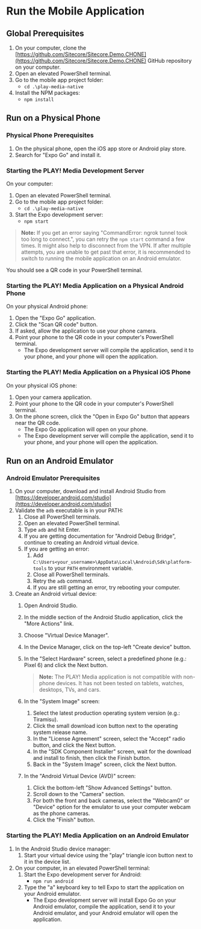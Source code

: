 # Run the Mobile Application

## Global Prerequisites

1. On your computer, clone the [https://github.com/Sitecore/Sitecore.Demo.CHONE](https://github.com/Sitecore/Sitecore.Demo.CHONE) GitHub repository on your computer.
2. Open an elevated PowerShell terminal.
3. Go to the mobile app project folder:
    - `cd .\play-media-native`
4. Install the NPM packages:
    - `npm install`

## Run on a Physical Phone

### Physical Phone Prerequisites

1. On the physical phone, open the iOS app store or Android play store.
2. Search for "Expo Go" and install it.

### Starting the PLAY! Media Development Server

On your computer:

1. Open an elevated PowerShell terminal.
2. Go to the mobile app project folder:
    - `cd .\play-media-native`
3. Start the Expo development server:
    - `npm start`

> **Note:** If you get an error saying "CommandError: ngrok tunnel took too long to connect.", you can retry the `npm start` command a few times. It might also help to disconnect from the VPN. If after multiple attempts, you are unable to get past that error, it is recommended to switch to running the mobile application on an Android emulator.

You should see a QR code in your PowerShell terminal.

### Starting the PLAY! Media Application on a Physical Android Phone

On your physical Android phone:

1. Open the "Expo Go" application.
2. Click the "Scan QR code" button.
3. If asked, allow the application to use your phone camera.
4. Point your phone to the QR code in your computer's PowerShell terminal.
    - The Expo development server will compile the application, send it to your phone, and your phone will open the application.

### Starting the PLAY! Media Application on a Physical iOS Phone

On your physical iOS phone:

1. Open your camera application.
2. Point your phone to the QR code in your computer's PowerShell terminal.
3. On the phone screen, click the "Open in Expo Go" button that appears near the QR code.
    - The Expo Go application will open on your phone.
    - The Expo development server will compile the application, send it to your phone, and your phone will open the application.

## Run on an Android Emulator

### Android Emulator Prerequisites

1. On your computer, download and install Android Studio from [https://developer.android.com/studio](https://developer.android.com/studio)
2. Validate the `adb` executable is in your PATH:
    1. Close all PowerShell terminals.
    2. Open an elevated PowerShell terminal.
    3. Type `adb` and hit Enter.
    4. If you are getting documentation for "Android Debug Bridge", continue to creating an Android virtual device.
    5. If you are getting an error:
        1. Add `C:\Users<your_username>\AppData\Local\Android\Sdk\platform-tools` to your `PATH` environment variable.
        2. Close all PowerShell terminals.
        3. Retry the `adb` command.
        4. If you are still getting an error, try rebooting your computer.
3. Create an Android virtual device:
    1. Open Android Studio.
    2. In the middle section of the Android Studio application, click the "More Actions" link.
    3. Choose "Virtual Device Manager".
    4. In the Device Manager, click on the top-left "Create device" button.
    5. In the "Select Hardware" screen, select a predefined phone (e.g.: Pixel 6) and click the Next button.

        > **Note:** The PLAY! Media application is not compatible with non-phone devices. It has not been tested on tablets, watches, desktops, TVs, and cars.

    6. In the "System Image" screen:
        1. Select the latest production operating system version (e.g.: Tiramisu).
        2. Click the small download icon button next to the operating system release name.
        3. In the "License Agreement" screen, select the "Accept" radio button, and click the Next button.
        4. In the "SDK Component Installer" screen, wait for the download and install to finish, then click the Finish button.
        5. Back in the "System Image" screen, click the Next button.
    7. In the "Android Virtual Device (AVD)" screen:
        1. Click the bottom-left "Show Advanced Settings" button.
        2. Scroll down to the "Camera" section.
        3. For both the front and back cameras, select the "Webcam0" or "Device" option for the emulator to use your computer webcam as the phone cameras.
        4. Click the "Finish" button.

### Starting the PLAY! Media Application on an Android Emulator

1. In the Android Studio device manager:
    1. Start your virtual device using the "play" triangle icon button next to it in the device list.
2. On your computer, in an elevated PowerShell terminal:
    1. Start the Expo development server for Android:
        - `npm run android`
    2. Type the "a" keyboard key to tell Expo to start the application on your Android emulator.
        - The Expo development server will install Expo Go on your Android emulator, compile the application, send it to your Android emulator, and your Android emulator will open the application.
